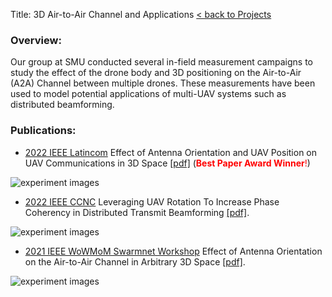 Title: 3D Air-to-Air Channel and Applications
[< back to Projects]({filename}../projects.md)

### Overview:
Our group at SMU conducted several in-field measurement campaigns to study the effect of the drone body and 3D positioning on the Air-to-Air (A2A) Channel between multiple drones.  These measurements have been used to model potential applications of multi-UAV systems such as distributed beamforming.

### Publications:

- [2022 IEEE Latincom](https://latincom2022.ieee-latincom.org) Effect of Antenna Orientation and UAV Position on
UAV Communications in 3D Space [[pdf]]({static}/pdf/papers/uav.pdf) (<span style="color:red">**Best Paper Award Winner**!</span>)
<div>
    <img src="{static}/images/papers/uav_heatmap.svg" alt="experiment images" max-width="90%" height="auto">
</div>

- [2022 IEEE CCNC](https://ccnc2022.ieee-ccnc.org) Leveraging UAV Rotation To Increase Phase
Coherency in Distributed Transmit Beamforming [[pdf]]({static}/pdf/papers/2022_Leveraging_UAV_Rotation_To_Increase_Phase_Coherency_in_Distributed_Transmit_BadiM_et_al.pdf).
<div>
    <img src="{static}/images/papers/dtbf_summary_images.svg" alt="experiment images" max-width="90%" height="auto">
</div>

- [2021 IEEE WoWMoM Swarmnet Workshop](http://wowmom2021.iit.cnr.it/workshops/swarmnet-2021/) Effect of Antenna Orientation on the Air-to-Air
Channel in Arbitrary 3D Space [[pdf]]({static}/pdf/papers/Effect_of_Antenna_Orientation_on_the_Air-to-Air_Channel_in_Arbitrary_3D_Space.pdf).
<div>
    <img src="{static}/images/papers/a2a_3d_summary_images.svg" alt="experiment images" max-width="90%" height="auto">
</div>